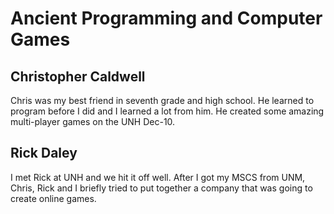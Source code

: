 # Ancient Programming and Computer Games

## Christopher Caldwell

Chris was my best friend in seventh grade and high school.  He learned
to program before I did and I learned a lot from him. He created some
amazing multi-player games on the UNH Dec-10.

## Rick Daley

I met Rick at UNH and we hit it off well. After I got my MSCS from
UNM, Chris, Rick and I briefly tried to put together a company that
was going to create online games.

